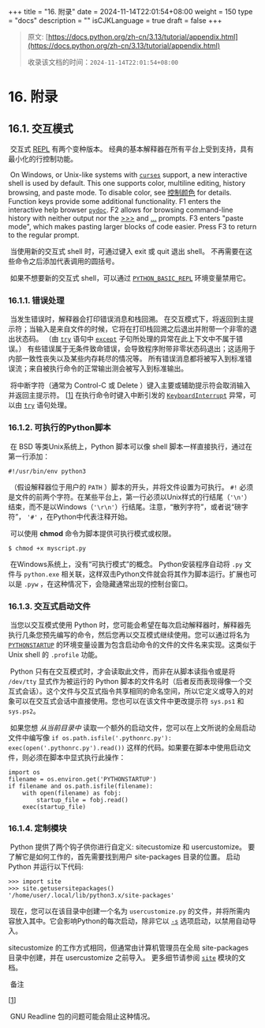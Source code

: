 +++
title = "16. 附录"
date = 2024-11-14T22:01:54+08:00
weight = 150
type = "docs"
description = ""
isCJKLanguage = true
draft = false
+++

> 原文: [https://docs.python.org/zh-cn/3.13/tutorial/appendix.html](https://docs.python.org/zh-cn/3.13/tutorial/appendix.html)
>
> 收录该文档的时间：`2024-11-14T22:01:54+08:00`

# 16. 附录



## 16.1. 交互模式

​	交互式 [REPL](https://docs.python.org/zh-cn/3.13/glossary.html#term-REPL) 有两个变种版本。 经典的基本解释器在所有平台上受到支持，具有最小化的行控制功能。

​	On Windows, or Unix-like systems with [`curses`](https://docs.python.org/zh-cn/3.13/library/curses.html#module-curses) support, a new interactive shell is used by default. This one supports color, multiline editing, history browsing, and paste mode. To disable color, see [控制颜色](https://docs.python.org/zh-cn/3.13/using/cmdline.html#using-on-controlling-color) for details. Function keys provide some additional functionality. F1 enters the interactive help browser [`pydoc`](https://docs.python.org/zh-cn/3.13/library/pydoc.html#module-pydoc). F2 allows for browsing command-line history with neither output nor the [>>>](https://docs.python.org/zh-cn/3.13/glossary.html#term-0) and [...](https://docs.python.org/zh-cn/3.13/glossary.html#term-...) prompts. F3 enters "paste mode", which makes pasting larger blocks of code easier. Press F3 to return to the regular prompt.

​	当使用新的交互式 shell 时，可通过键入 exit 或 quit 退出 shell。 不再需要在这些命令之后添加代表调用的圆括号。

​	如果不想要新的交互式 shell，可以通过 [`PYTHON_BASIC_REPL`](https://docs.python.org/zh-cn/3.13/using/cmdline.html#envvar-PYTHON_BASIC_REPL) 环境变量禁用它。



### 16.1.1. 错误处理

​	当发生错误时，解释器会打印错误消息和栈回溯。 在交互模式下，将返回到主提示符；当输入是来自文件的时候，它将在打印栈回溯之后退出并附带一个非零的退出状态码。 （由 [`try`](https://docs.python.org/zh-cn/3.13/reference/compound_stmts.html#try) 语句中 [`except`](https://docs.python.org/zh-cn/3.13/reference/compound_stmts.html#except) 子句所处理的异常在此上下文中不属于错误。） 有些错误属于无条件致命错误，会导致程序附带非零状态码退出；这适用于内部一致性丧失以及某些内存耗尽的情况等。 所有错误消息都将被写入到标准错误流；来自被执行命令的正常输出测会被写入到标准输出。

​	将中断字符（通常为 Control-C 或 Delete ）键入主要或辅助提示符会取消输入并返回主提示符。 [[1\]](https://docs.python.org/zh-cn/3.13/tutorial/appendix.html#id2) 在执行命令时键入中断引发的 [`KeyboardInterrupt`](https://docs.python.org/zh-cn/3.13/library/exceptions.html#KeyboardInterrupt) 异常，可以由 [`try`](https://docs.python.org/zh-cn/3.13/reference/compound_stmts.html#try) 语句处理。



### 16.1.2. 可执行的Python脚本

​	在 BSD 等类Unix系统上，Python 脚本可以像 shell 脚本一样直接执行，通过在第一行添加：

```
#!/usr/bin/env python3
```

​	（假设解释器位于用户的 `PATH` ）脚本的开头，并将文件设置为可执行。 `#!` 必须是文件的前两个字符。在某些平台上，第一行必须以Unix样式的行结尾（`'\n'`）结束，而不是以Windows（`'\r\n'`）行结尾。注意，“散列字符”，或者说“磅字符”， `'#'` ，在Python中代表注释开始。

​	可以使用 **chmod** 命令为脚本提供可执行模式或权限。

```
$ chmod +x myscript.py
```

​	在Windows系统上，没有“可执行模式”的概念。 Python安装程序自动将 `.py` 文件与 `python.exe` 相关联，这样双击Python文件就会将其作为脚本运行。扩展也可以是 `.pyw` ，在这种情况下，会隐藏通常出现的控制台窗口。



### 16.1.3. 交互式启动文件

​	当您以交互模式使用 Python 时，您可能会希望在每次启动解释器时，解释器先执行几条您预先编写的命令，然后您再以交互模式继续使用。您可以通过将名为 [`PYTHONSTARTUP`](https://docs.python.org/zh-cn/3.13/using/cmdline.html#envvar-PYTHONSTARTUP) 的环境变量设置为包含启动命令的文件的文件名来实现。这类似于 Unix shell 的 `.profile` 功能。

​	Python 只有在交互模式时，才会读取此文件，而非在从脚本读指令或是将 `/dev/tty` 显式作为被运行的 Python 脚本的文件名时（后者反而表现得像一个交互式会话）。这个文件与交互式指令共享相同的命名空间，所以它定义或导入的对象可以在交互式会话中直接使用。您也可以在该文件中更改提示符 `sys.ps1` 和 `sys.ps2`。

​	如果您想 *从当前目录中* 读取一个额外的启动文件，您可以在上文所说的全局启动文件中编写像 `if os.path.isfile('.pythonrc.py'): exec(open('.pythonrc.py').read())` 这样的代码。如果要在脚本中使用启动文件，则必须在脚本中显式执行此操作：

```
import os
filename = os.environ.get('PYTHONSTARTUP')
if filename and os.path.isfile(filename):
    with open(filename) as fobj:
        startup_file = fobj.read()
    exec(startup_file)
```



### 16.1.4. 定制模块

​	Python 提供了两个钩子供你进行自定义: sitecustomize 和 usercustomize。 要了解它是如何工作的，首先需要找到用户 site-packages 目录的位置。 启动 Python 并运行以下代码:



```
>>> import site
>>> site.getusersitepackages()
'/home/user/.local/lib/python3.x/site-packages'
```

​	现在，您可以在该目录中创建一个名为 `usercustomize.py` 的文件，并将所需内容放入其中。它会影响Python的每次启动，除非它以 [`-s`](https://docs.python.org/zh-cn/3.13/using/cmdline.html#cmdoption-s) 选项启动，以禁用自动导入。

sitecustomize 的工作方式相同，但通常由计算机管理员在全局 site-packages 目录中创建，并在 usercustomize 之前导入。 更多细节请参阅 [`site`](https://docs.python.org/zh-cn/3.13/library/site.html#module-site) 模块的文档。

​	备注

[[1](https://docs.python.org/zh-cn/3.13/tutorial/appendix.html#id1)]

​	GNU Readline 包的问题可能会阻止这种情况。
